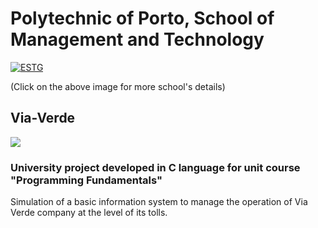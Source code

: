 # Polytechnic of Porto, School of Management and Technology 
<a href="https://www.estg.ipp.pt/"><img src="https://user-images.githubusercontent.com/44362304/94424125-9f4d8a00-0181-11eb-84cb-174d8dbde5ec.png" title="ESTG"></a>

(Click on the above image for more school's details)

## Via-Verde
![](https://user-images.githubusercontent.com/44362304/94420414-08ca9a00-017c-11eb-826b-87846b197d7f.png)

### University project developed in C language for unit course "Programming Fundamentals"

Simulation of a basic information system to manage the operation of Via Verde company at the level of its tolls.
